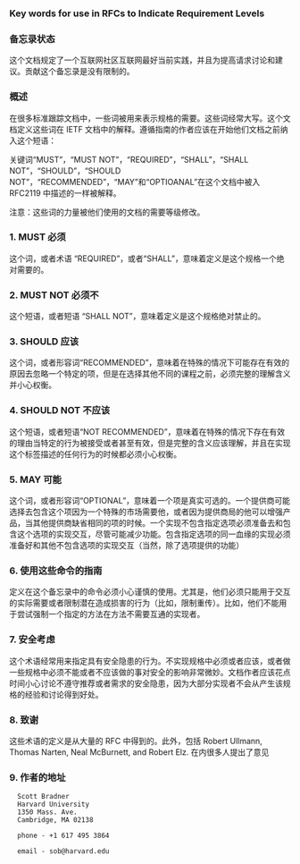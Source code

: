 ### Key words for use in RFCs to Indicate Requirement Levels

### 备忘录状态
这个文档规定了一个互联网社区互联网最好当前实践，并且为提高请求讨论和建议。贡献这个备忘录是没有限制的。

### 概述
在很多标准跟踪文档中，一些词被用来表示规格的需要。这些词经常大写。这个文档定义这些词在 IETF 文档中的解释。遵循指南的作者应该在开始他们文档之前纳入这个短语：

关键词“MUST”，“MUST NOT”，“REQUIRED”，“SHALL”，“SHALL NOT”，“SHOULD”，“SHOULD NOT”，“RECOMMENDED”，“MAY”和“OPTIOANAL”在这个文档中被入 RFC2119 中描述的一样被解释。

注意：这些词的力量被他们使用的文档的需要等级修改。
### 1. MUST 必须
这个词，或者术语 “REQUIRED”，或者“SHALL”，意味着定义是这个规格一个绝对需要的。

### 2. MUST NOT 必须不
这个短语，或者短语 “SHALL NOT”，意味着定义是这个规格绝对禁止的。

### 3. SHOULD 应该
这个词，或者形容词“RECOMMENDED”，意味着在特殊的情况下可能存在有效的原因去忽略一个特定的项，但是在选择其他不同的课程之前，必须完整的理解含义并小心权衡。

### 4. SHOULD NOT 不应该
这个短语，或者短语“NOT RECOMMENDED”，意味着在特殊的情况下存在有效的理由当特定的行为被接受或者甚至有效，但是完整的含义应该理解，并且在实现这个标签描述的任何行为的时候都必须小心权衡。

### 5. MAY 可能
这个词，或者形容词“OPTIONAL”，意味着一个项是真实可选的。一个提供商可能选择去包含这个项因为一个特殊的市场需要他，或者因为提供商局的他可以增强产品，当其他提供商缺省相同的项的时候。一个实现不包含指定选项必须准备去和包含这个选项的实现交互，尽管可能减少功能。包含指定选项的同一血缘的实现必须准备好和其他不包含选项的实现交互（当然，除了选项提供的功能）

### 6. 使用这些命令的指南

定义在这个备忘录中的命令必须小心谨慎的使用。尤其是，他们必须只能用于交互的实际需要或者限制潜在造成损害的行为（比如，限制重传）。比如，他们不能用于尝试强制一个指定的方法在方法不需要互通的实现者。

### 7. 安全考虑
这个术语经常用来指定具有安全隐患的行为。不实现规格中必须或者应该，或者做一些规格中必须不能或者不应该做的事对安全的影响非常微妙。文档作者应该花点时间小心讨论不遵守推荐或者需求的安全隐患，因为大部分实现者不会从产生该规格的经验和讨论得到好处。

### 8. 致谢

这些术语的定义是从大量的 RFC 中得到的。此外，包括 Robert Ullmann, Thomas Narten, Neal McBurnett, and Robert Elz. 在内很多人提出了意见

### 9. 作者的地址
      Scott Bradner
      Harvard University
      1350 Mass. Ave.
      Cambridge, MA 02138

      phone - +1 617 495 3864

      email - sob@harvard.edu